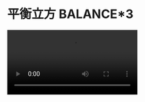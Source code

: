 # 平衡立方 BALANCE*3

<video src="22.mp4" preview-src="22.jpg"/>

## 摘要 ABSTRACT
本项目是一个生态平衡主题的交互装置，设计理念基于人类行为与自然平衡的共振。装置通过三自由度球体定位系统，创造不稳定平衡状态，参与者通过重心交互体现人与自然的协调。装置的目的是传达自然破坏与修复不对等的权重关系，强调恢复平衡比破坏更难。装置运用Leap Motion手势控制，参与者可以干预平衡板的偏转。成功导向球体至平衡板中心时，装置记录并输出参与者的轨迹作为纪念。技术上，装置使用自平衡盘、电机、舵机和基于PID的控制系统，结合视觉追踪技术精确控制小球运动轨迹。此项目通过互动体验强调生态平衡的重要性和脆弱性。

